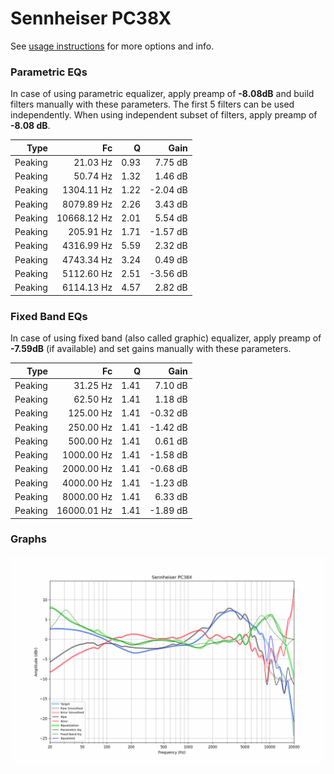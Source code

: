 # Sennheiser PC38X
See [usage instructions](https://github.com/jaakkopasanen/AutoEq#usage) for more options and info.

### Parametric EQs
In case of using parametric equalizer, apply preamp of **-8.08dB** and build filters manually
with these parameters. The first 5 filters can be used independently.
When using independent subset of filters, apply preamp of **-8.08 dB**.

| Type    | Fc          |    Q | Gain     |
|--------:|------------:|-----:|---------:|
| Peaking | 21.03 Hz    | 0.93 | 7.75 dB  |
| Peaking | 50.74 Hz    | 1.32 | 1.46 dB  |
| Peaking | 1304.11 Hz  | 1.22 | -2.04 dB |
| Peaking | 8079.89 Hz  | 2.26 | 3.43 dB  |
| Peaking | 10668.12 Hz | 2.01 | 5.54 dB  |
| Peaking | 205.91 Hz   | 1.71 | -1.57 dB |
| Peaking | 4316.99 Hz  | 5.59 | 2.32 dB  |
| Peaking | 4743.34 Hz  | 3.24 | 0.49 dB  |
| Peaking | 5112.60 Hz  | 2.51 | -3.56 dB |
| Peaking | 6114.13 Hz  | 4.57 | 2.82 dB  |

### Fixed Band EQs
In case of using fixed band (also called graphic) equalizer, apply preamp of **-7.59dB**
(if available) and set gains manually with these parameters.

| Type    | Fc          |    Q | Gain     |
|--------:|------------:|-----:|---------:|
| Peaking | 31.25 Hz    | 1.41 | 7.10 dB  |
| Peaking | 62.50 Hz    | 1.41 | 1.18 dB  |
| Peaking | 125.00 Hz   | 1.41 | -0.32 dB |
| Peaking | 250.00 Hz   | 1.41 | -1.42 dB |
| Peaking | 500.00 Hz   | 1.41 | 0.61 dB  |
| Peaking | 1000.00 Hz  | 1.41 | -1.58 dB |
| Peaking | 2000.00 Hz  | 1.41 | -0.68 dB |
| Peaking | 4000.00 Hz  | 1.41 | -1.23 dB |
| Peaking | 8000.00 Hz  | 1.41 | 6.33 dB  |
| Peaking | 16000.01 Hz | 1.41 | -1.89 dB |

### Graphs
![](./Sennheiser%20PC38X.png)